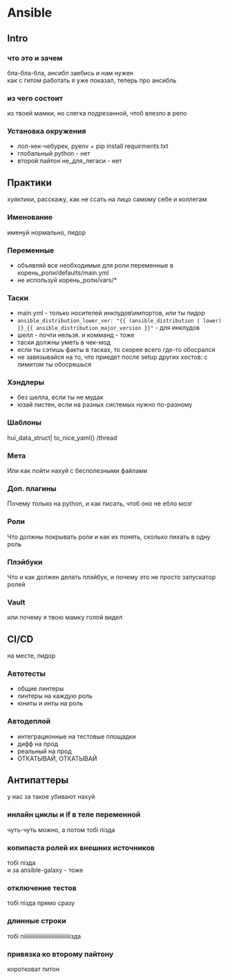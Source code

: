 # Ansible

## Intro

### что это и зачем
бла-бла-бла, ансибл заебись и нам нужен  
как с гитом работать я уже показал, теперь про ансибль

### из чего состоит
из твоей мамки, но слегка подрезанной, чтоб влезло в репо

### Установка окружения
* лол-кек-чебурек, pyenv + pip install requirments.txt
* глобальный python - нет
* второй пайтон не\_для\_легаси - нет

## Практики
хуяктики, расскажу, как не ссать на лицо самому себе и коллегам

### Именование
именуй нормально, пидор

### Переменные
* объявляй все необходимые для роли переменные в корень_роли/defaults/main.yml
* не используй корень_роли/vars/*

### Таски
* main.yml - только носителей инклудов\импортов, или ты пидор
* `ansible_distribution_lower_ver: "{{ (ansible_distribution | lower) }}_{{ ansible_distribution_major_version }}"` - для инклудов
* шелл - почти нельзя. и комманд - тоже
* таски должны уметь в чек-мод
* если ты сэтишь факты в тасках, то скорее всего где-то обосрался
* не завязывайся на то, что приедет после setup других хостов: с лимитом ты обосрешься

### Хэндлеры
* без шелла, если ты не мудак
* юзай листен, если на разных системых нужно по-разному

### Шаблоны
hui_data_struct| to_nice_yaml() /thread

### Мета
Или как пойти нахуй с бесполезными файлами

### Доп. плагины
Почему только на python, и как писать, чтоб оно не ебло мозг

### Роли
Что должны покрывать роли и как их понять, сколько пихать в одну роль

### Плэйбуки
Что и как должен делать плэйбук, и почему это не просто запускатор ролей

### Vault
или почему я твою мамку голой видел

## CI/CD
на месте, пидор

### Автотесты
* общие линтеры
* линтеры на каждую роль
* юниты и инты на роль

### Автодеплой
* интеграционные на тестовые площадки
* дифф на прод
* реальный на прод
* ОТКАТЫВАЙ, ОТКАТЫВАЙ

## Антипаттеры
у нас за такое убивают нахуй

### инлайн циклы и if в теле переменной
чуть-чуть можно, а потом тобi пiзда

### копипаста ролей их внешних источников
тобi пiзда  
и за ansible-galaxy - тоже

### отключение тестов
тобi пiзда прямо сразу

### длинные строки
тобi пiiiiiiiiiiiiiiiiiiiiiiiiiiiiiiiiзда

### привязка ко второму пайтону
коротковат питон
